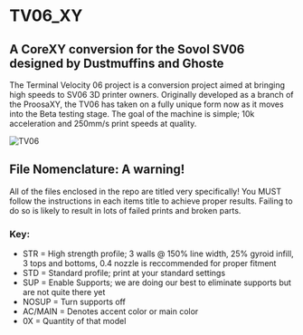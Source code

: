 # TV06_XY
## A CoreXY conversion for the Sovol SV06 designed by Dustmuffins and Ghoste

The Terminal Velocity 06 project is a conversion project aimed at bringing high speeds to SV06 3D printer owners. Originally developed as a branch of the ProosaXY, the TV06 has taken on a fully unique form now as it moves into the Beta testing stage. The goal of the machine is simple; 10k acceleration and 250mm/s print speeds at quality. 

![TV06](https://github.com/VectorForce3D/TV06_XY/assets/106216750/80673643-2983-474b-b635-3759a9852d45)

## File Nomenclature: A warning!
All of the files enclosed in the repo are titled very specifically! You MUST follow the instructions in each items title to achieve proper results. Failing to do so is likely to result in lots of failed prints and broken parts. 

### Key:
- STR = High strength profile; 3 walls @ 150% line width, 25% gyroid infill, 3 tops and bottoms, 0.4 nozzle is reccommended for proper fitment
- STD = Standard profile; print at your standard settings
- SUP = Enable Supports; we are doing our best to eliminate supports but are not quite there yet 
- NOSUP = Turn supports off
- AC/MAIN = Denotes accent color or main color
- 0X = Quantity of that model


